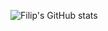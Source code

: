 ![Filip's GitHub stats](https://github-readme-stats.vercel.app/api?username=mucnjakf&count_private=true&show_icons=true&theme=github_dark)
